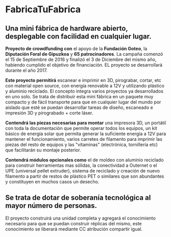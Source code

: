 # FabricaTuFabrica
## Una mini fábrica de hardware abierto, desplegable con facilidad en cualquier lugar.

**Proyecto de crowdfunding con** el apoyo de la **Fundación Goteo**, la **Diputación Foral de Gipuzkoa** y **65 patrocinadores**. La campaña comenzó el 15 de Septiembre de 2016 y finalizó el 3 de Diciembre del mismo año, habiendo cumplido el objetivo de financiación. EL proyecto se desarrollará durante el año 2017.

**Este proyecto permitirá** escanear e imprimir en 3D, pirograbar, cortar, etc con material open source, con energía renovable a 12V y utilizando plástico y aluminio reciclado. El concepto integra varios proyectos ya desarrollados en uno solo. Se trata de distribuir esta mini fábrica en un paquete muy compacto y de fácil transporte para que en cualquier lugar del mundo por aislado que esté se puedan desarrollar tareas de diseño, escaneado e impresión 3D y pirograbado + corte láser. 

**Contendrá las piezas necesarias para montar** una impresora 3D, un portátil con toda la documentación que permite operar todos los equipos, un kit básico de energía solar que permita generar la suficiente energía a 12V para mantener el funcionamiento, varios carretes de filamento para imprimir las piezas del resto de equipos y las "vitaminas" (electrónica, tornillería etc) que facilitarán su montaje posterior. 

**Contendrá módulos opcionales como** el de moldeo con aluminio reciclado para construir herramientas mas sólidas, la conectividad a Outernet o el UPE (universal pellet extruder), sistema de reciclado y creación de nuevo filamento a partir de restos de plástico PET o similares que son abundantes y constituyen en muchos casos un desecho. 

## Se trata de dotar de soberanía tecnológica al mayor número de personas.

El proyecto construirá una unidad completa y agregará el conocimiento necesario para que se puedan construir réplicas del mismo, este conocimiento se liberará mediante CC atribución compartir igual. 
